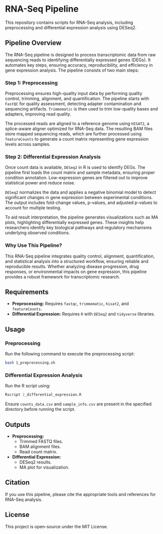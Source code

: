 # RNA-Seq Pipeline

This repository contains scripts for RNA-Seq analysis, including preprocessing and differential expression analysis using DESeq2.

## Pipeline Overview

The RNA-Seq pipeline is designed to process transcriptomic data from raw sequencing reads to identifying differentially expressed genes (DEGs). It automates key steps, ensuring accuracy, reproducibility, and efficiency in gene expression analysis. The pipeline consists of two main steps:

### **Step 1: Preprocessing**
Preprocessing ensures high-quality input data by performing quality control, trimming, alignment, and quantification. The pipeline starts with `FastQC` for quality assessment, detecting adapter contamination and sequencing artifacts. `Trimmomatic` is then used to trim low-quality bases and adapters, improving read quality.

The processed reads are aligned to a reference genome using `HISAT2`, a splice-aware aligner optimized for RNA-Seq data. The resulting BAM files store mapped sequencing reads, which are further processed using `featureCounts` to generate a count matrix representing gene expression levels across samples.

### **Step 2: Differential Expression Analysis**
Once count data is available, `DESeq2` in R is used to identify DEGs. The pipeline first loads the count matrix and sample metadata, ensuring proper condition annotation. Low-expression genes are filtered out to improve statistical power and reduce noise.

`DESeq2` normalizes the data and applies a negative binomial model to detect significant changes in gene expression between experimental conditions. The output includes fold-change values, p-values, and adjusted p-values to account for multiple testing.

To aid result interpretation, the pipeline generates visualizations such as MA plots, highlighting differentially expressed genes. These insights help researchers identify key biological pathways and regulatory mechanisms underlying observed conditions.

### **Why Use This Pipeline?**
This RNA-Seq pipeline integrates quality control, alignment, quantification, and statistical analysis into a structured workflow, ensuring reliable and reproducible results. Whether analyzing disease progression, drug responses, or environmental impacts on gene expression, this pipeline provides a robust framework for transcriptomic research.

## Requirements

- **Preprocessing:** Requires `fastqc`, `trimmomatic`, `hisat2`, and `featureCounts`.
- **Differential Expression:** Requires `R` with `DESeq2` and `tidyverse` libraries.

## Usage

### Preprocessing
Run the following command to execute the preprocessing script:
```bash
bash 1_preprocessing.sh
```

### Differential Expression Analysis
Run the R script using:
```r
Rscript 2_differential_expression.R
```

Ensure `counts_data.csv` and `sample_info.csv` are present in the specified directory before running the script.

## Outputs

- **Preprocessing:**
  - Trimmed FASTQ files.
  - BAM alignment files.
  - Read count matrix.
- **Differential Expression:**
  - DESeq2 results.
  - MA plot for visualization.

## Citation
If you use this pipeline, please cite the appropriate tools and references for RNA-Seq analysis.

## License
This project is open-source under the MIT License.

